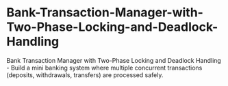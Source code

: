 # Bank-Transaction-Manager-with-Two-Phase-Locking-and-Deadlock-Handling
Bank Transaction Manager with Two-Phase Locking and Deadlock Handling - Build a mini banking system where multiple concurrent transactions (deposits,  withdrawals, transfers) are processed safely.
